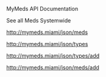 MyMeds API Documentation


See all Meds Systemwide

http://mymeds.miami/json/meds


http://mymeds.miami/json/types


http://mymeds.miami/json/types/add


http://mymeds.miami/json/meds/add

